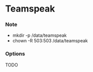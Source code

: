 # Teamspeak

### Note

* mkdir -p /data/teamspeak
* chown -R 503:503 /data/teamspeak

### Options

TODO
